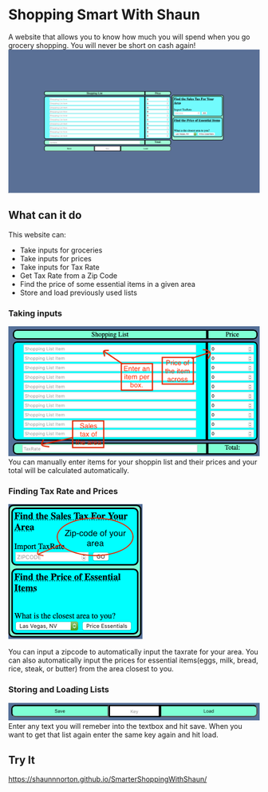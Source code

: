 # Shopping Smart With Shaun

A website that allows you to know how much you will spend when you go grocery shopping.
You will never be short on cash again!
![alt text](./Images/FullPageFinish.png)

## What can it do

This website can:

* Take inputs for groceries
* Take inputs for prices
* Take inputs for Tax Rate
* Get Tax Rate from a Zip Code
* Find the price of some essential items in a given area
* Store and load previously used lists

### Taking inputs

![alt text](./Images/InputExample.png)
You can manually enter items for your shoppin list and their prices and your total will be calculated automatically.

### Finding Tax Rate and Prices

![alt text](./Images/Zip-codeandTaxRateexample.png)

You can input a zipcode to automatically input the taxrate for your area. You can also automatically input the prices for essential items(eggs, milk, bread, rice, steak, or butter) from the area closest to you.

### Storing and Loading Lists

![alt text](./Images/Savingandloadingexample.png)
Enter any text you will remeber into the textbox and hit save. When you want to get that list again enter the same key again and hit load.

## Try It

<https://shaunnnorton.github.io/SmarterShoppingWithShaun/>
